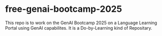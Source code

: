 # free-genai-bootcamp-2025
This repo is to work on the GenAI Bootcamp 2025 on a Language Learning Portal using GenAI capabilites. It is a Do-by-Learning kind of Repositary.